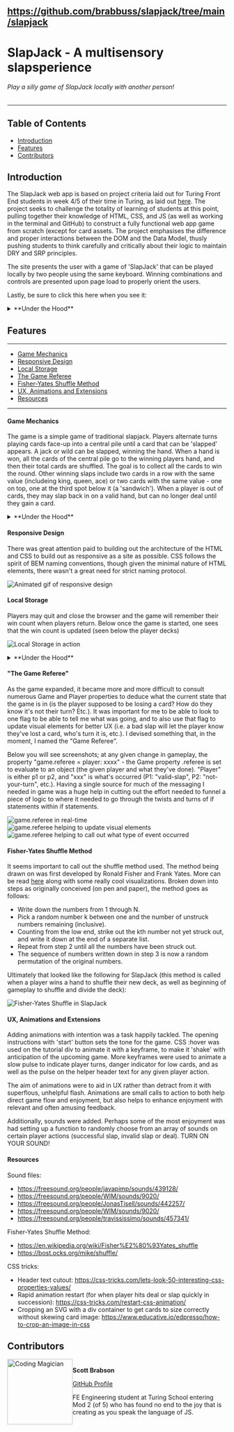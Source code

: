 https://github.com/brabbuss/slapjack/tree/main/slapjack
---
# SlapJack - A multisensory slapsperience
###### Play a silly game of SlapJack locally with another person!
---
## Table of Contents
* [Introduction](#introduction)
* [Features](#features)
* [Contributors](#contributors)

## Introduction
The SlapJack web app is based on project criteria laid out for Turing Front End students in week 4/5 of their time in Turing, as laid out [here](https://frontend.turing.io/projects/module-1/slapjack.html). The project seeks to challenge the totality of learning of students at this point, pulling together their knowledge of HTML, CSS, and JS (as well as working in the terminal and GitHub) to construct a fully functional web app game from scratch (except for card assets. The project emphasises the difference and proper interactions between the DOM and the Data Model, thusly pushing students to think carefully and critically about their logic to maintain DRY and SRP principles.

The site presents the user with a game of 'SlapJack' that can be played locally by two people using the same keyboard. Winning combinations and controls are presented upon page load to properly orient the users. 

Lastly, be sure to click this here when you see it:
<details>
  <summary>**Under the Hood**</summary>
There's more info under here about the functionality being described!
</details>

## Features
---
* [Game Mechanics](#game-mechanics)
* [Responsive Design](#responsive-design)
* [Local Storage](#local-storage)
* [The Game Referee](#the-game-referee)
* [Fisher-Yates Shuffle Method](#fisher-yates-shuffle-method)
* [UX, Animations and Extensions](#ux-animations-and-extensions)
* [Resources](#resources)
---

#### Game Mechanics
The game is a simple game of traditional slapjack. Players alternate turns playing cards face-up into a central pile until a card that can be 'slapped' appears. A jack or wild can be slapped, winning the hand. When a hand is won, all the cards of the central pile go to the winning players hand, and then their total cards are shuffled. The goal is to collect all the cards to win the round. Other winning slaps include two cards in a row with the same value (includeing king, queen, ace) or two cards with the same value - one on top, one at the third spot below it (a 'sandwich'). When a player is out of cards, they may slap back in on a valid hand, but can no longer deal until they gain a card.

<details>
  <summary>**Under the Hood**</summary>
A host of logic discussed further below powers this web app. Players interact with the game via keypresses - these key presses are attached to an event listener which in turn will create a keyboard event object. This object is passed to the nexessary functions to derive the information we need to help play proceed. Upon keypress, a cascade of functions is called and checked against various flags within the Player and Game classes.
</details>

#### Responsive Design
There was great attention paid to building out the architecture of the HTML and CSS to build out as responsive as a site as possible. CSS follows the spirit of BEM naming conventions, though given the minimal nature of HTML elements, there wasn't a great need for strict naming protocol. 

![Animated gif of responsive design](https://media.giphy.com/media/OWdn6RoN7IGsO56KKq/giphy.gif)

#### Local Storage
Players may quit and close the browser and the game will remember their win count when players return. Below once the game is started, one sees that the win count is updated (seen below the player decks)

![Local Storage in action](https://media.giphy.com/media/7R92FBF3w9yg2iqO53/giphy.gif)

<details>
  <summary>**Under the Hood**</summary>
The Game class contains a property that is an array that will contain players' current win count. That array is updated via a Player method which is called once a round has been won. At that same moment, a Game method is called to push that array to local storage with the aid of JSON stringify. To retrieve game data, a game method is called upon clicking 'start' when visiting the page after a refresh. If that method detects stored game data, the array containing the win count will be updated and the visual elements will then be updated. If there is no data detected, the win count array will be set to zero (technically undefined - an empty array). 
</details>

#### "The Game Referee"
As the game expanded, it became more and more difficult to consult numerous Game and Player properties to deduce what the current state that the game is in (is the player supposed to be losing a card? How do they know it's not their turn? Etc.). It was important for me to be able to look to one flag to be able to tell me what was going, and to also use that flag to update visual elements for better UX (i.e. a bad slap will let the player know they've lost a card, who's turn it is, etc.). I devised something that, in the moment, I named the "Game Referee". 

Below you will see screenshots; at any given change in gameplay, the property "game.referee = player: xxxx" - the Game property .referee is set to evaluate to an object (the given player and what they've done). "Player" is either p1 or p2, and "xxx" is what's occurred (P1: "valid-slap", P2: "not-your-turn", etc.). Having a single source for much of the messaging I needed in game was a huge help in cutting out the effort needed to funnel a piece of logic to where it needed to go through the twists and turns of if statements within if statements.

![game.referee in real-time](https://media.giphy.com/media/2AmMadJjq162RaiCWV/giphy.gif)
![game.referee helping to update visual elements](https://user-images.githubusercontent.com/66697338/93956021-6723f280-fd0e-11ea-8352-73b9d11c7e2f.png)
![game.referee helping to call out what type of event occurred](https://user-images.githubusercontent.com/66697338/93956025-69864c80-fd0e-11ea-8a02-2f20cb24231d.png)

#### Fisher-Yates Shuffle Method
It seems important to call out the shuffle method used. The method being drawn on was first developed by Ronald Fisher and Frank Yates. More can be read [here](https://bost.ocks.org/mike/shuffle/) along with some really cool visualizations. Broken down into steps as originally conceived (on pen and paper), the method goes as follows:

- Write down the numbers from 1 through N.
- Pick a random number k between one and the number of unstruck numbers remaining (inclusive).
- Counting from the low end, strike out the kth number not yet struck out, and write it down at the end of a separate list.
- Repeat from step 2 until all the numbers have been struck out.
- The sequence of numbers written down in step 3 is now a random permutation of the original numbers.

Ultimately that looked like the following for SlapJack (this method is called when a player wins a hand to shuffle their new deck, as well as beginning of gameplay to shuffle and divide the deck):

![Fisher-Yates Shuffle in SlapJack](https://user-images.githubusercontent.com/66697338/93957268-28436c00-fd11-11ea-8483-81f4cc2d5ab4.png)

#### UX, Animations and Extensions

Adding animations with intention was a task happily tackled. The opening instructions with 'start' button sets the tone for the game. CSS :hover was used on the tutorial div to animate it with a keyframe, to make it 'shake' with anticipation of the upcoming game. More keyframes were used to animate a slow pulse to indicate player turns, danger indicator for low cards, and as well as the pulse on the helper header text for any given player action. 

The aim of animations were to aid in UX rather than detract from it with superflous, unhelpful flash. Animations are small calls to action to both help direct game flow and enjoyment, but also helps to enhance enjoyment with relevant and often amusing feedback.

Additionally, sounds were added. Perhaps some of the most enjoyment was had setting up a function to randomly choose from an array of sounds on certain player actions (successful slap, invalid slap or deal). TURN ON YOUR SOUND!

#### Resources

Sound files:
- https://freesound.org/people/javapimp/sounds/439128/
- https://freesound.org/people/WIM/sounds/9020/
- https://freesound.org/people/JonasTisell/sounds/442257/
- https://freesound.org/people/WIM/sounds/9020/
- https://freesound.org/people/travississimo/sounds/457341/

Fisher-Yates Shuffle Method:
- https://en.wikipedia.org/wiki/Fisher%E2%80%93Yates_shuffle
- https://bost.ocks.org/mike/shuffle/

CSS tricks:
- Header text cutout: https://css-tricks.com/lets-look-50-interesting-css-properties-values/
- Rapid animation restart (for when player hits deal or slap quickly in succession): https://css-tricks.com/restart-css-animation/
- Cropping an SVG with a div container to get cards to size correctly without skewing card image: https://www.educative.io/edpresso/how-to-crop-an-image-in-css



## Contributors
<img src="https://avatars1.githubusercontent.com/u/66697338?s=460&u=3d2e338fdeb625c1940a87b1cfdb7ba6e7d16c5c&v=4" alt="Coding Magician"
 width="150" height="auto" style="float: left" />\
**Scott Brabson**

[GitHub Profile](https://github.com/brabbuss)

FE Engineering student at Turing School entering Mod 2 (of 5) who has found no end to the joy that is creating as you speak the language of JS.
